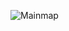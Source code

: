 ![Mainmap](https://user-images.githubusercontent.com/89605200/133686720-54f22d3a-f701-4ec3-8e6d-e95bdfec8a0c.png)
